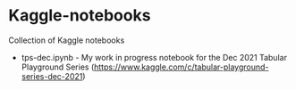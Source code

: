 # Kaggle-notebooks
Collection of Kaggle notebooks
* tps-dec.ipynb - My work in progress notebook for the Dec 2021 Tabular Playground Series (https://www.kaggle.com/c/tabular-playground-series-dec-2021)
